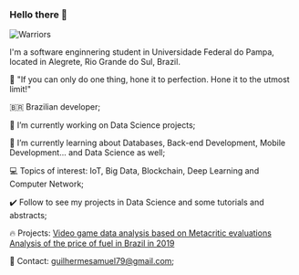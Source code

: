 ### Hello there 👋

![Warriors](https://www.tec.com.pe/wp-content/uploads/2014/09/LoL-Imagine-Dragons-Warrior-2.jpg)


I'm a software enginnering student in Universidade Federal do Pampa, located in Alegrete, Rio Grande do Sul, Brazil.

🎯 "If you can only do one thing, hone it to perfection. Hone it to the utmost limit!"

🇧🇷 Brazilian developer;

🔭 I’m currently working on Data Science projects;

🌱 I’m currently learning about Databases, Back-end Development, Mobile Development... and Data Science as well;

💻 Topics of interest: IoT, Big Data, Blockchain, Deep Learning and Computer Network;

✔️ Follow to see my projects in Data Science and some tutorials and abstracts;

🔥 Projects:
  [Video game data analysis based on Metacritic evaluations](#https://github.com/guilhermesam/data-science/tree/master/projects/metacritic-2011_2019)
  [Analysis of the price of fuel in Brazil in 2019](#https://github.com/guilhermesam/data-science/tree/master/projects/fuel_2019)

💬 Contact: guilhermesamuel79@gmail.com;
